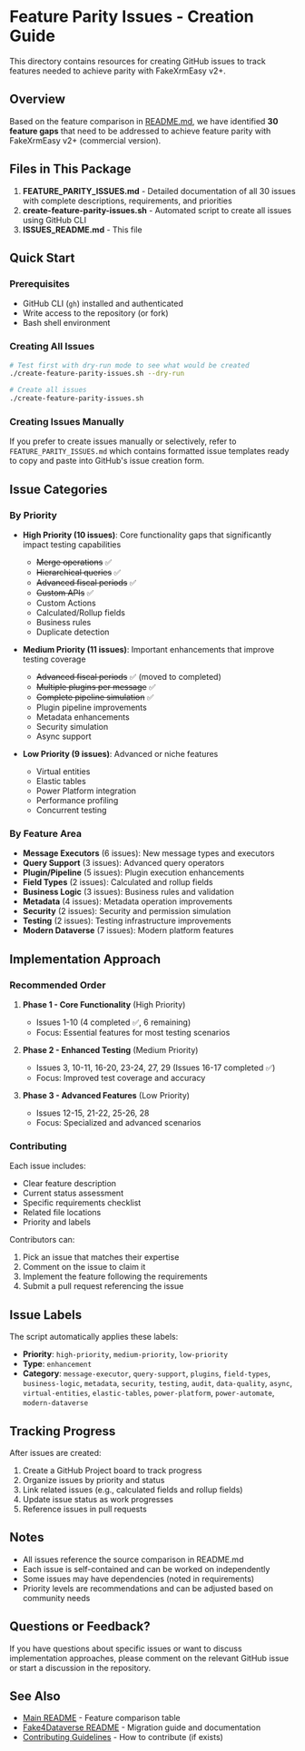 # Feature Parity Issues - Creation Guide

This directory contains resources for creating GitHub issues to track features needed to achieve parity with FakeXrmEasy v2+.

## Overview

Based on the feature comparison in [README.md](./README.md), we have identified **30 feature gaps** that need to be addressed to achieve feature parity with FakeXrmEasy v2+ (commercial version).

## Files in This Package

1. **FEATURE_PARITY_ISSUES.md** - Detailed documentation of all 30 issues with complete descriptions, requirements, and priorities
2. **create-feature-parity-issues.sh** - Automated script to create all issues using GitHub CLI
3. **ISSUES_README.md** - This file

## Quick Start

### Prerequisites

- GitHub CLI (`gh`) installed and authenticated
- Write access to the repository (or fork)
- Bash shell environment

### Creating All Issues

```bash
# Test first with dry-run mode to see what would be created
./create-feature-parity-issues.sh --dry-run

# Create all issues
./create-feature-parity-issues.sh
```

### Creating Issues Manually

If you prefer to create issues manually or selectively, refer to `FEATURE_PARITY_ISSUES.md` which contains formatted issue templates ready to copy and paste into GitHub's issue creation form.

## Issue Categories

### By Priority

- **High Priority (10 issues)**: Core functionality gaps that significantly impact testing capabilities
  - ~~Merge operations~~ ✅
  - ~~Hierarchical queries~~ ✅
  - ~~Advanced fiscal periods~~ ✅
  - ~~Custom APIs~~ ✅
  - Custom Actions
  - Calculated/Rollup fields
  - Business rules
  - Duplicate detection

- **Medium Priority (11 issues)**: Important enhancements that improve testing coverage
  - ~~Advanced fiscal periods~~ ✅ (moved to completed)
  - ~~Multiple plugins per message~~ ✅
  - ~~Complete pipeline simulation~~ ✅
  - Plugin pipeline improvements
  - Metadata enhancements
  - Security simulation
  - Async support

- **Low Priority (9 issues)**: Advanced or niche features
  - Virtual entities
  - Elastic tables
  - Power Platform integration
  - Performance profiling
  - Concurrent testing

### By Feature Area

- **Message Executors** (6 issues): New message types and executors
- **Query Support** (3 issues): Advanced query operators
- **Plugin/Pipeline** (5 issues): Plugin execution enhancements
- **Field Types** (2 issues): Calculated and rollup fields
- **Business Logic** (3 issues): Business rules and validation
- **Metadata** (4 issues): Metadata operation improvements
- **Security** (2 issues): Security and permission simulation
- **Testing** (2 issues): Testing infrastructure improvements
- **Modern Dataverse** (7 issues): Modern platform features

## Implementation Approach

### Recommended Order

1. **Phase 1 - Core Functionality** (High Priority)
   - Issues 1-10 (4 completed ✅, 6 remaining)
   - Focus: Essential features for most testing scenarios

2. **Phase 2 - Enhanced Testing** (Medium Priority)
   - Issues 3, 10-11, 16-20, 23-24, 27, 29 (Issues 16-17 completed ✅)
   - Focus: Improved test coverage and accuracy

3. **Phase 3 - Advanced Features** (Low Priority)
   - Issues 12-15, 21-22, 25-26, 28
   - Focus: Specialized and advanced scenarios

### Contributing

Each issue includes:
- Clear feature description
- Current status assessment
- Specific requirements checklist
- Related file locations
- Priority and labels

Contributors can:
1. Pick an issue that matches their expertise
2. Comment on the issue to claim it
3. Implement the feature following the requirements
4. Submit a pull request referencing the issue

## Issue Labels

The script automatically applies these labels:

- **Priority**: `high-priority`, `medium-priority`, `low-priority`
- **Type**: `enhancement`
- **Category**: `message-executor`, `query-support`, `plugins`, `field-types`, `business-logic`, `metadata`, `security`, `testing`, `audit`, `data-quality`, `async`, `virtual-entities`, `elastic-tables`, `power-platform`, `power-automate`, `modern-dataverse`

## Tracking Progress

After issues are created:

1. Create a GitHub Project board to track progress
2. Organize issues by priority and status
3. Link related issues (e.g., calculated fields and rollup fields)
4. Update issue status as work progresses
5. Reference issues in pull requests

## Notes

- All issues reference the source comparison in README.md
- Each issue is self-contained and can be worked on independently
- Some issues may have dependencies (noted in requirements)
- Priority levels are recommendations and can be adjusted based on community needs

## Questions or Feedback?

If you have questions about specific issues or want to discuss implementation approaches, please comment on the relevant GitHub issue or start a discussion in the repository.

## See Also

- [Main README](./README.md) - Feature comparison table
- [Fake4Dataverse README](./Fake4Dataverse/README.md) - Migration guide and documentation
- [Contributing Guidelines](./CONTRIBUTING.md) - How to contribute (if exists)
